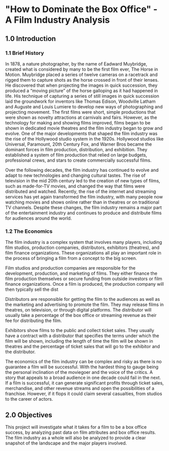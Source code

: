 # "How to Dominate the Box Office" - A Film Industry Analysis

## 1.0 Introduction
### 1.1 Brief History
In 1878, a nature photographer, by the name of Eadward Muybridge, created what is considered by many to be the first film ever, The Horse in Motion. Muybridge placed a series of twelve cameras on a racetrack and rigged them to capture shots as the horse crossed in front of their lenses. He discovered that when projecting the images in quick succession, they produced a “moving picture” of the horse galloping as it had happened in life. His technique of capturing a series of still images in quick succession laid the groundwork for inventors like Thomas Edison, Woodville Latham and Auguste and Louis Lumiere to develop new ways of photographing and projecting movement.
The first films were short, simple productions that were shown as novelty attractions at carnivals and fairs. However, as the technology for making and showing films improved, films began to be shown in dedicated movie theatres and the film industry began to grow and evolve. One of the major developments that shaped the film industry was the rise of the Hollywood studio system in the 1920s. Hollywood studios like Universal, Paramount, 20th Century Fox, and Warner Bros became the dominant forces in film production, distribution, and exhibition. They established a system of film production that relied on large budgets, professional crews, and stars to create commercially successful films. 

Over the following decades, the film industry has continued to evolve and adapt to new technologies and changing cultural tastes. The rise of television in the mid 20th century led to the creation of new types of films, such as made-for-TV movies, and changed the way that films were distributed and watched. Recently, the rise of the internet and streaming services has yet again transformed the film industry, with many people now watching movies and shows online rather than in theatres or on traditional TV channels. Despite these changes, the film industry remains a major part of the entertainment industry and continues to produce and distribute films for audiences around the world.

### 1.2 The Economics
The film industry is a complex system that involves many players, including film studios, production companies, distributors, exhibitors (theatres), and film finance organizations. These organizations all play an important role in the process of bringing a film from a concept to the big screen.

Film studios and production companies are responsible for the development, production, and marketing of films. They either finance the film production themselves or secure funding from outside investors or film finance organizations. Once a film is produced, the production company will then typically sell the dist

Distributors are responsible for getting the film to the audiences as well as the marketing and advertising to promote the film. They may release films in theatres, on television, or through digital platforms. The distributor will usually take a percentage of the box office or streaming revenue as their fee for distributing the film.

Exhibitors show films to the public and collect ticket sales. They usually have a contract with a distributor that specifies the terms under which the film will be shown, including the length of time the film will be shown in theatres and the percentage of ticket sales that will go to the exhibitor and the distributor.

The economics of the film industry can be complex and risky as there is no guarantee a film will be successful. With the hardest thing to gauge being the personal inclination of the moviegoer and the voice of the critics. A story that appeals to a broad audience in one decade could fail in the next. If a film is successful, it can generate significant profits through ticket sales, merchandise, and other revenue streams and open the possibilities of a franchise. However, if it flops it could claim several casualties, from studios to the career of actors.

## 2.0 Objectives
This project will investigate what it takes for a film to be a box office success, by analyzing past data on film attributes and box office results. The film industry as a whole will also be analyzed to provide a clear snapshot of the landscape and the major players involved.